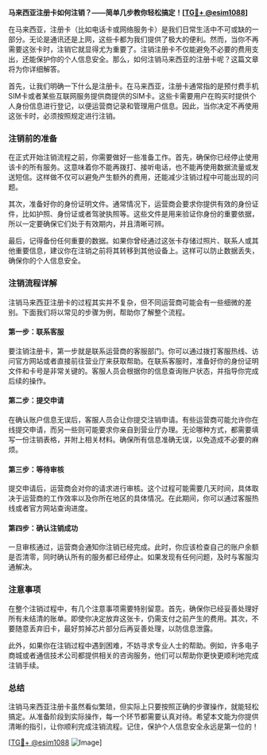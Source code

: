 **马来西亚注册卡如何注销？——简单几步教你轻松搞定！[[TG💪+ @esim1088](https://t.me/s/esim1088)]**

在马来西亚，注册卡（比如电话卡或网络服务卡）是我们日常生活中不可或缺的一部分。无论是通讯还是上网，这些卡都为我们提供了极大的便利。然而，当你不再需要这张卡时，注销它就显得尤为重要了。注销注册卡不仅能避免不必要的费用支出，还能保护你的个人信息安全。那么，如何注销马来西亚的注册卡呢？这篇文章将为你详细解答。

首先，让我们明确一下什么是注册卡。在马来西亚，注册卡通常指的是预付费手机SIM卡或者某些互联网服务提供商提供的SIM卡。这些卡需要用户在购买时提供个人身份信息进行登记，以便运营商记录和管理用户信息。因此，当你决定不再使用这张卡时，必须按照规定进行注销。

### 注销前的准备

在正式开始注销流程之前，你需要做好一些准备工作。首先，确保你已经停止使用该卡的所有服务。这意味着你不能再拨打、接听电话，也不能再使用数据流量或发送短信。这样做不仅可以避免产生额外的费用，还能减少注销过程中可能出现的问题。

其次，准备好你的身份证明文件。通常情况下，运营商会要求你提供有效的身份证件，比如护照、身份证或者驾驶执照等。这些文件是用来验证你身份的重要依据，所以一定要确保它们处于有效期内，并且清晰可辨。

最后，记得备份任何重要的数据。如果你曾经通过这张卡存储过照片、联系人或其他重要信息，建议你在注销之前将其转移到其他设备上。这样可以防止数据丢失，确保你的个人信息安全。

### 注销流程详解

注销马来西亚注册卡的过程其实并不复杂，但不同运营商可能会有一些细微的差别。下面我们将以常见的步骤为例，帮助你了解整个流程。

#### 第一步：联系客服

要注销注册卡，第一步就是联系运营商的客服部门。你可以通过拨打客服热线、访问官方网站或者直接前往营业厅来获取帮助。在联系客服时，准备好你的身份证明文件和卡号是非常关键的。客服人员会根据你的信息查询账户状态，并指导你完成后续的操作。

#### 第二步：提交申请

在确认账户信息无误后，客服人员会让你提交注销申请。有些运营商可能允许你在线提交申请，而另一些则可能要求你亲自到营业厅办理。无论哪种方式，都需要填写一份注销表格，并附上相关材料。确保所有信息准确无误，以免造成不必要的麻烦。

#### 第三步：等待审核

提交申请后，运营商会对你的请求进行审核。这个过程可能需要几天时间，具体取决于运营商的工作效率以及你所在地区的具体情况。在此期间，你可以通过客服热线或者官方网站查询进度。

#### 第四步：确认注销成功

一旦审核通过，运营商会通知你注销已经完成。此时，你应该检查自己的账户余额是否清零，同时确认所有的服务都已经停止。如果发现有任何问题，及时与客服沟通解决。

### 注意事项

在整个注销过程中，有几个注意事项需要特别留意。首先，确保你已经妥善处理好所有未结清的账单。即使你决定放弃这张卡，仍需支付之前产生的费用。其次，不要随意丢弃旧卡，最好剪掉芯片部分后再妥善处理，以防信息泄露。

此外，如果你在注销过程中遇到困难，不妨寻求专业人士的帮助。例如，许多电子商城或者通信技术公司都提供相关的咨询服务，他们可以帮助你更快更顺利地完成注销手续。

### 总结

注销马来西亚注册卡虽然看似繁琐，但实际上只要按照正确的步骤操作，就能轻松搞定。从准备阶段到实际操作，每一个环节都需要认真对待。希望本文能为你提供清晰的指引，让你顺利完成注销流程。记住，保护个人信息安全永远是第一位的！

[[TG💪+ @esim1088](https://t.me/s/esim1088) ![Image](https://i.postimg.cc/4NQfJmqS/Snipaste-2025-05-13-00-14-12.png)]